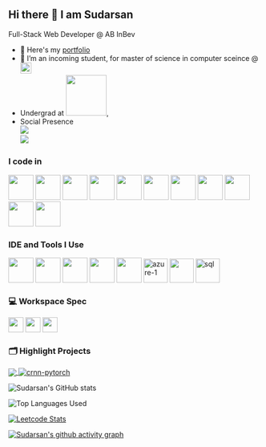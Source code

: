 ## Hi there 👋 I am Sudarsan

Full-Stack Web Developer @ AB InBev
<!-- <img align="right" width="370" height="290" src="https://i.pinimg.com/originals/47/f0/34/47f0342cec72b800463bf003eac1257e.gif"> -->
- 🔭 Here's my [portfolio]()                                                 
- 🌱 I’m an incoming student, for master of science in computer sceince @ [<img src="https://www.ucdavis.edu/profiles/sitefarm/themes/sitefarm_one/images/uc-logo-gold.svg&w=137.5" height="22.5">](https://www.ucdavis.edu/)
- Undergrad at [<img src="https://d23qowwaqkh3fj.cloudfront.net/wp-content/uploads/2022/01/srm-logo-white.svg.gzip&w=140" height="81">](https://www.srmist.edu.in/),
- Social Presence
<br /> [<img src="https://img.shields.io/badge/Twitter-1DA1F2?style=for-the-badge&logo=twitter&logoColor=white" />]() <br /> [<img src="https://img.shields.io/badge/LinkedIn-0077B5?style=for-the-badge&logo=linkedin&logoColor=white" />](https://www.linkedin.com/in/sudarsan-srivathsun/)

### I code in
<img height="50" width="50" src="https://img.icons8.com/color/48/000000/python.png" /> <img height="50" width="50" src="https://img.icons8.com/color/48/000000/c-programming.png" /> <img height="50" width="50" src="https://img.icons8.com/color/48/000000/c-plus-plus-logo.png" /> <img height="50" width="50" src="https://img.icons8.com/color/48/000000/html-5.png" /> <img height="50" width="50" src="https://img.icons8.com/color/48/000000/css3.png" /> <img height="50" width="50" src="https://img.icons8.com/color/48/000000/sass.png"/> <img height="50" width="50" src="https://img.icons8.com/color/48/000000/bootstrap.png" />
<img height="50" width="50" src="https://img.icons8.com/color/48/000000/javascript.png"/> <img height="50" width="50" src="https://img.icons8.com/color/48/000000/tensorflow.png"/> <img height="50" width="50" src="https://img.icons8.com/color/48/000000/mysql-logo.png"/> <img height="50" width="50" src="https://img.icons8.com/color/48/000000/nodejs.png"/>

### IDE and Tools I Use
<img height="50" width="50" src="https://img.icons8.com/color/48/000000/visual-studio-code-2019.png"/> <img height="50" width="50" src="https://img.icons8.com/color/48/000000/pycharm.png"/> <img height="50" width="50" src="https://img.icons8.com/color/50/000000/git.png"/> <img height="50" width="50" src="https://img.icons8.com/dusk/64/000000/anaconda.png"/> <img height="50" width="50" src="https://img.icons8.com/color/48/000000/figma--v1.png"/> <img width="48" height="48" src="https://img.icons8.com/fluency/48/azure-1.png" alt="azure-1"/> <img width="48" height="48" src="https://img.icons8.com/external-tal-revivo-color-tal-revivo/24/external-development-experience-through-the-native-integrations-of-azure-with-visual-studio-logo-color-tal-revivo.png"/> <img width="48" height="48" src="https://img.icons8.com/fluency/48/sql.png" alt="sql"/>

### 💻 Workspace Spec
<img height="30" src="https://img.shields.io/badge/Macbook-Pro_M1-ED1C24?style=for-the-badge&logo=apple&logoColor=white"/> <img height="30" src="https://img.shields.io/badge/NVIDIA-GTX1650-76B900?style=for-the-badge&logo=nvidia&logoColor=white"/>  <img height="30" src="https://img.shields.io/badge/AMD-Ryzen_5_4600H-ED1C24?style=for-the-badge&logo=amd&logoColor=white"/> 

### 🗂️ Highlight Projects

<a href="https://github.com/Zhenye-Na/DA-RNN">
  <img align="center" src="https://github-readme-stats.vercel.app/api/pin/?username=burnfireblaze&repo=Pneumonia-Detection---CNN&show_icons=true&line_height=27&title_color=6aa6f8&text_color=8a919a&icon_color=6aa6f8&bg_color=22272e" />
</a>

<a href="https://github.com/Zhenye-Na/crnn-pytorch">
  <img align="center" src="https://github-readme-stats.vercel.app/api/pin/?username=burnfireblaze&repo=AB-InBev-Maverick-2.0-Botathon-OCR-Byte-Warriors&show_icons=true&line_height=27&title_color=6aa6f8&text_color=8a919a&icon_color=6aa6f8&bg_color=22272e" alt="crnn-pytorch" />
</a>

<br/>

![Sudarsan's GitHub stats](https://github-readme-stats.vercel.app/api?username=burnfireblaze&theme=dark&show_icons=true&&hide=issues,contribs)

![Top Languages Used](https://github-readme-stats.vercel.app/api/top-langs/?username=burnfireblaze&size_weight=0.5&count_weight=0.5&theme=dark)

[![Leetcode Stats](https://leetcard.jacoblin.cool/burnfireblaze?ext=contest&theme=dark)](https://leetcode.com/burnfireblaze)

[![Sudarsan's github activity graph](https://github-readme-activity-graph.vercel.app/graph?username=burnfireblaze&bg_color=000000&color=ffffff&line=51f565&point=ffffff&area=true&hide_border=true)](https://github.com/ashutosh00710/github-readme-activity-graph)
<!--
**Burnfireblaze/burnfireblaze** is a ✨ _special_ ✨ repository because its `README.md` (this file) appears on your GitHub profile.

Here are some ideas to get you started:

- 🔭 I’m currently working on ...
- 🌱 I’m currently learning ...
- 👯 I’m looking to collaborate on ...
- 🤔 I’m looking for help with ...
- 💬 Ask me about ...
- 📫 How to reach me: ...
- 😄 Pronouns: ...
- ⚡ Fun fact: ...
-->
